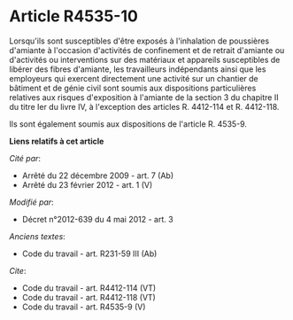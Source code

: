 # Article R4535-10

Lorsqu'ils sont susceptibles d'être exposés à l'inhalation de poussières d'amiante à l'occasion d'activités de confinement et
de retrait d'amiante ou d'activités ou interventions sur des matériaux et appareils susceptibles de libérer des fibres
d'amiante, les travailleurs indépendants ainsi que les employeurs qui exercent directement une activité sur un chantier de
bâtiment et de génie civil sont soumis aux dispositions particulières relatives aux risques d'exposition à l'amiante de la
section 3 du chapitre II du titre Ier du livre IV, à l'exception des articles R. 4412-114 et R. 4412-118. 

Ils sont également soumis aux dispositions de l'article R. 4535-9.

**Liens relatifs à cet article**

_Cité par_:

  - Arrêté du 22 décembre 2009 - art. 7 (Ab)
  - Arrêté du 23 février 2012 - art. 1 (V)

_Modifié par_:

  - Décret n°2012-639 du 4 mai 2012 - art. 3

_Anciens textes_:

  - Code du travail - art. R231-59 III (Ab)

_Cite_:

  - Code du travail - art. R4412-114 (VT)
  - Code du travail - art. R4412-118 (VT)
  - Code du travail - art. R4535-9 (V)
